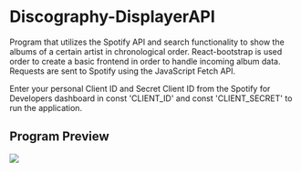 # Discography-DisplayerAPI
Program that utilizes the Spotify API and search functionality to show the albums of a certain artist in chronological order.
React-bootstrap is used order to create a basic frontend in order to handle incoming album data.
Requests are sent to Spotify using the JavaScript Fetch API.

Enter your personal Client ID and Secret Client ID from the Spotify for Developers dashboard in const 'CLIENT_ID' and const 'CLIENT_SECRET' to run the application.


<h2>Program Preview</h2>

![](spotifydisplayerGIF.gif)


